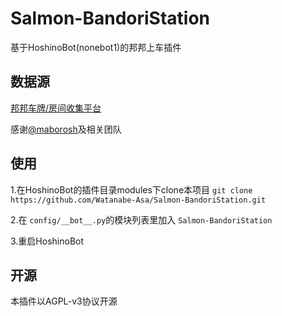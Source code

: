 # Salmon-BandoriStation
基于HoshinoBot(nonebot1)的邦邦上车插件

## 数据源

[邦邦车牌/房间收集平台](https://github.com/maborosh/BandoriStation)

感谢[@maborosh](https://github.com/maborosh)及相关团队

## 使用

1.在HoshinoBot的插件目录modules下clone本项目 `git clone https://github.com/Watanabe-Asa/Salmon-BandoriStation.git`

2.在 `config/__bot__.py`的模块列表里加入 `Salmon-BandoriStation`

3.重启HoshinoBot

## 开源

本插件以AGPL-v3协议开源
